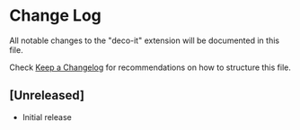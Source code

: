 # Change Log

All notable changes to the "deco-it" extension will be documented in this file.

Check [Keep a Changelog](http://keepachangelog.com/) for recommendations on how to structure this file.

## [Unreleased]

- Initial release
